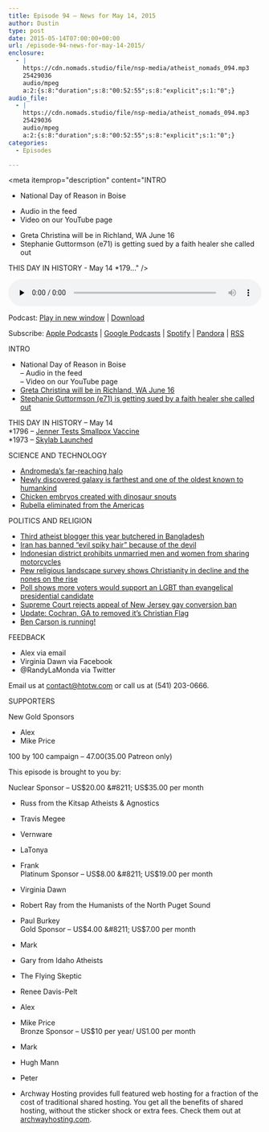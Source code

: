 ```yaml
---
title: Episode 94 – News for May 14, 2015
author: Dustin
type: post
date: 2015-05-14T07:00:00+00:00
url: /episode-94-news-for-may-14-2015/
enclosure:
  - |
    https://cdn.nomads.studio/file/nsp-media/atheist_nomads_094.mp3
    25429036
    audio/mpeg
    a:2:{s:8:"duration";s:8:"00:52:55";s:8:"explicit";s:1:"0";}
audio_file:
  - |
    https://cdn.nomads.studio/file/nsp-media/atheist_nomads_094.mp3
    25429036
    audio/mpeg
    a:2:{s:8:"duration";s:8:"00:52:55";s:8:"explicit";s:1:"0";}
categories:
  - Episodes

---
```

<div itemscope itemtype="http://schema.org/AudioObject">
  <meta itemprop="name" content="Episode 94 &#8211; News for May 14, 2015" />
  
  <meta itemprop="uploadDate" content="2015-05-14T01:00:00-06:00" />
  
  <meta itemprop="encodingFormat" content="audio/mpeg" />
  
  <meta itemprop="duration" content="PT52M55S" />
  
  <meta itemprop="description" content="INTRO
* National Day of Reason in Boise
- Audio in the feed
- Video on our YouTube page
* Greta Christina will be in Richland, WA June 16
* Stephanie Guttormson (e71) is getting sued by a faith healer she called out

THIS DAY IN HISTORY - May 14
*179..." />
  
  <meta itemprop="contentUrl" content="https://dts.podtrac.com/redirect.mp3/cdn.nomads.studio/file/nsp-media/atheist_nomads_094.mp3" />
  
  <meta itemprop="contentSize" content="24.3" />
  </p> 
  
  <div class="powerpress_player" id="powerpress_player_8350">
    <audio class="wp-audio-shortcode" id="audio-5143-94" preload="none" style="width: 100%;" controls="controls"><source type="audio/mpeg" src="https://dts.podtrac.com/redirect.mp3/cdn.nomads.studio/file/nsp-media/atheist_nomads_094.mp3?_=94" /><a href="https://dts.podtrac.com/redirect.mp3/cdn.nomads.studio/file/nsp-media/atheist_nomads_094.mp3">https://dts.podtrac.com/redirect.mp3/cdn.nomads.studio/file/nsp-media/atheist_nomads_094.mp3</a></audio>
  </div>
</div>

<p class="powerpress_links powerpress_links_mp3">
  Podcast: <a href="https://dts.podtrac.com/redirect.mp3/cdn.nomads.studio/file/nsp-media/atheist_nomads_094.mp3" class="powerpress_link_pinw" target="_blank" title="Play in new window" onclick="return powerpress_pinw('https://htotw.com/?powerpress_pinw=5143-podcast');" rel="nofollow">Play in new window</a> | <a href="https://dts.podtrac.com/redirect.mp3/cdn.nomads.studio/file/nsp-media/atheist_nomads_094.mp3" class="powerpress_link_d" title="Download" rel="nofollow" download="atheist_nomads_094.mp3">Download</a>
</p>

<p class="powerpress_links powerpress_subscribe_links">
  Subscribe: <a href="https://podcasts.apple.com/us/podcast/humanists-take-on-the-world/id530050098?mt=2&ls=1" class="powerpress_link_subscribe powerpress_link_subscribe_itunes" target="_blank" title="Subscribe on Apple Podcasts" rel="nofollow">Apple Podcasts</a> | <a href="https://www.google.com/podcasts?feed=aHR0cDovL2F0aGVpc3Rub21hZHMubGlic3luLmNvbS9yc3M%3D" class="powerpress_link_subscribe powerpress_link_subscribe_googleplay" target="_blank" title="Subscribe on Google Podcasts" rel="nofollow">Google Podcasts</a> | <a href="https://open.spotify.com/show/3LzK2xZGike6Tc1GEMtMbr?si=LieN9SNuTpq96smuaUsH8A" class="powerpress_link_subscribe powerpress_link_subscribe_spotify" target="_blank" title="Subscribe on Spotify" rel="nofollow">Spotify</a> | <a href="https://www.pandora.com/podcast/atheist-nomads/PC:10122?corr=62071012&part=ug" class="powerpress_link_subscribe powerpress_link_subscribe_pandora" target="_blank" title="Subscribe on Pandora" rel="nofollow">Pandora</a> | <a href="https://htotw.com/feed/podcast/" class="powerpress_link_subscribe powerpress_link_subscribe_rss" target="_blank" title="Subscribe via RSS" rel="nofollow">RSS</a>
</p>

INTRO  
* National Day of Reason in Boise  
&#8211; Audio in the feed  
&#8211; Video on our YouTube page  
* <a href="http://www.tricityfreethinkers.org" target="_blank" rel="noopener">Greta Christina will be in Richland, WA June 16</a>  
* <a href="http://www.gofundme.com/SRGLegalFund" target="_blank" rel="noopener">Stephanie Guttormson (e71) is getting sued by a faith healer she called out</a>

THIS DAY IN HISTORY &#8211; May 14  
*1796 &#8211; <a href="http://www.history.com/this-day-in-history/jenner-tests-smallpox-vaccine" target="_blank" rel="noopener">Jenner Tests Smallpox Vaccine</a>  
*1973 &#8211; <a href="http://www.history.com/this-day-in-history/skylab-launched" target="_blank" rel="noopener">Skylab Launched</a>

SCIENCE AND TECHNOLOGY  
* <a href="http://phys.org/news/2015-05-hubble-giant-halo-andromeda-galaxy.html" target="_blank" rel="noopener">Andromeda&#8217;s far-reaching halo</a>  
* <a href="http://news.yale.edu/2015/05/05/astronomers-unveil-farthest-galaxy" target="_blank" rel="noopener">Newly discovered galaxy is farthest and one of the oldest known to humankind</a>  
* <a href="http://news.yahoo.com/chicken-embryos-dinosaur-snouts-created-lab-131834500.html" target="_blank" rel="noopener">Chicken embryos created with dinosaur snouts</a>  
* <a href="http://www.paho.org/hq/index.php?option=com_content&view=article&id=10798%3Aamericas-free-of-rubella&catid=740%3Anews-press-releases&Itemid=1926&lang=en" target="_blank" rel="noopener">Rubella eliminated from the Americas</a>

POLITICS AND RELIGION  
* <a href="http://www.theguardian.com/world/2015/may/12/third-atheist-blogger-killed-in-bangladesh-after-knife-attack" target="_blank" rel="noopener">Third atheist blogger this year butchered in Bangladesh</a>  
* <a href="http://www.bbc.co.uk/newsbeat/article/32587418/iran-bans-evil-spiky-hair-because-of-links-to-the-devil" target="_blank" rel="noopener">Iran has banned “evil spiky hair” because of the devil</a>  
* <a href="http://www.bbc.com/news/world-asia-32598761" target="_blank" rel="noopener">Indonesian district prohibits unmarried men and women from sharing motorcycles</a>  
* <a href="http://www.rawstory.com/2015/05/christianity-is-losing-ground-in-the-united-states-as-atheism-and-agnosticism-grow/" target="_blank" rel="noopener">Pew religious landscape survey shows Christianity in decline and the nones on the rise</a>  
* <a href="http://www.rawstory.com/2015/05/sorry-haters-americans-would-prefer-a-gay-president-to-an-evangelical-one/" target="_blank" rel="noopener">Poll shows more voters would support an LGBT than evangelical presidential candidate</a>  
* <a href="http://www.rawstory.com/2015/05/supreme-court-rejects-challenge-to-new-jersey-gay-conversion-therapy-ban/" target="_blank" rel="noopener">Supreme Court rejects appeal of New Jersey gay conversion ban</a>  
* <a href="http://www.patheos.com/blogs/friendlyatheist/2015/05/06/cochran-georgia-city-council-will-remove-christian-flag-above-city-hall/" target="_blank" rel="noopener">Update: Cochran, GA to removed it’s Christian Flag</a>  
* <a href="http://www.nytimes.com/2015/05/04/us/politics/ben-carson-brings-story-of-self-reliance-to-2016-race.html?_r=0" target="_blank" rel="noopener">Ben Carson is running!</a>

FEEDBACK  
* Alex via email  
* Virginia Dawn via Facebook  
* @RandyLaMonda via Twitter

Email us at contact@htotw.com or call us at (541) 203-0666.

SUPPORTERS

New Gold Sponsors  
* Alex  
* Mike Price

100 by 100 campaign &#8211; $47.00 ($35.00 Patreon only)

This episode is brought to you by:

Nuclear Sponsor &#8211; US$20.00 &#8211; US$35.00 per month  
* Russ from the Kitsap Atheists & Agnostics  
* Travis Megee  
* Vernware  
* LaTonya  
* Frank  
Platinum Sponsor &#8211; US$8.00 &#8211; US$19.00 per month  
* Virginia Dawn  
* Robert Ray from the Humanists of the North Puget Sound  
* Paul Burkey  
Gold Sponsor &#8211; US$4.00 &#8211; US$7.00 per month  
* Mark  
* Gary from Idaho Atheists  
* The Flying Skeptic  
* Renee Davis-Pelt  
* Alex  
* Mike Price  
Bronze Sponsor &#8211; US$10 per year/ US1.00 per month  
* Mark  
* Hugh Mann  
* Peter

* Archway Hosting provides full featured web hosting for a fraction of the cost of traditional shared hosting. You get all the benefits of shared hosting, without the sticker shock or extra fees. Check them out at <a href="http://archwayhosting.com/" target="_blank" rel="noopener">archwayhosting.com</a>.